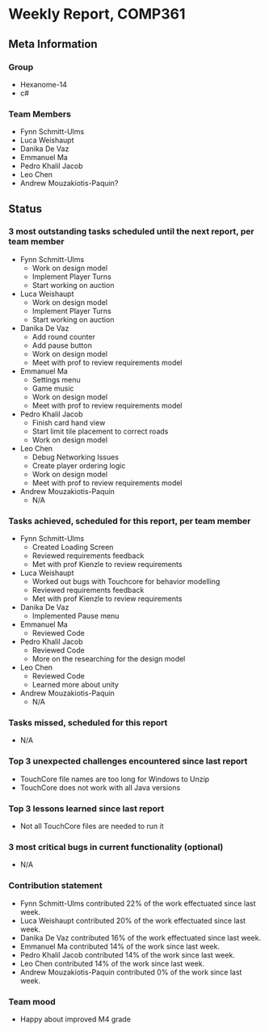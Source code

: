 # Weekly Report, COMP361

## Meta Information

### Group

 * Hexanome-14
 * c#
### Team Members

 * Fynn Schmitt-Ulms
 * Luca Weishaupt
 * Danika De Vaz
 * Emmanuel Ma
 * Pedro Khalil Jacob
 * Leo Chen
 * Andrew Mouzakiotis-Paquin?

## Status

### 3 most outstanding tasks scheduled until the next report, per team member
 * Fynn Schmitt-Ulms
   * Work on design model
   * Implement Player Turns
   * Start working on auction
 * Luca Weishaupt
   * Work on design model
   * Implement Player Turns
   * Start working on auction
 * Danika De Vaz
   * Add round counter 
   * Add pause button 
   * Work on design model
   * Meet with prof to review requirements model
 * Emmanuel Ma 
   * Settings menu
   * Game music
   * Work on design model
   * Meet with prof to review requirements model
 * Pedro Khalil Jacob
   * Finish card hand view
   * Start limit tile placement to correct roads
   * Work on design model
 * Leo Chen
   * Debug Networking Issues
   * Create player ordering logic
   * Work on design model
   * Meet with prof to review requirements model
 * Andrew Mouzakiotis-Paquin
   * N/A

### Tasks achieved, scheduled for this report, per team member

 * Fynn Schmitt-Ulms
   * Created Loading Screen
   * Reviewed requirements feedback
   * Met with prof Kienzle to review requirements
 * Luca Weishaupt
   * Worked out bugs with Touchcore for behavior modelling
   * Reviewed requirements feedback
   * Met with prof Kienzle to review requirements
 * Danika De Vaz
   * Implemented Pause menu 
 * Emmanuel Ma 
   * Reviewed Code
 * Pedro Khalil Jacob
   * Reviewed Code
   * More on the researching for the design model
 * Leo Chen
   * Reviewed Code
   * Learned more about unity
 * Andrew Mouzakiotis-Paquin
   * N/A

### Tasks missed, scheduled for this report

 * N/A

### Top 3 unexpected challenges encountered since last report

 * TouchCore file names are too long for Windows to Unzip
 * TouchCore does not work with all Java versions

### Top 3 lessons learned since last report

 * Not all TouchCore files are needed to run it

### 3 most critical bugs in current functionality (optional)

 * N/A

### Contribution statement

 * Fynn Schmitt-Ulms contributed 22% of the work effectuated since last week.
 * Luca Weishaupt contributed 20% of the work effectuated since last week.
 * Danika De Vaz contributed 16% of the work effectuated since last week.
 * Emmanuel Ma contributed 14% of the work since last week.
 * Pedro Khalil Jacob contributed 14% of the work since last week.
 * Leo Chen contributed 14% of the work since last week.
 * Andrew Mouzakiotis-Paquin contributed 0% of the work since last week.

### Team mood

 * Happy about improved M4 grade
